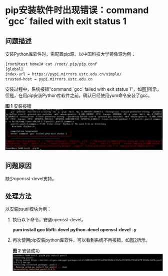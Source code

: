 # pip安装软件时出现错误：command ´gcc´ failed with exit status 1<a name="ZH-CN_TOPIC_0107412162"></a>

## 问题描述<a name="section4545101482614"></a>

安装Python库软件时，需配置pip源。以中国科技大学镜像源为例：

```
[root@test home]# cat /root/.pip/pip.conf 
[global]
index-url = https://pypi.mirrors.ustc.edu.cn/simple/
trusted-host = pypi.mirrors.ustc.edu.cn
```

安装过程中，系统报错"command ´gcc´ failed with exit status 1"，如[图1](#fig15547217122815)所示。但是，在用pip安装Python库软件之前，确认已经使用yum命令安装了gcc。

**图 1**  安装报错<a name="fig15547217122815"></a>  
![](figures/安装报错.png "安装报错")

## 问题原因<a name="section2028651416307"></a>

缺少openssl-devel支持。

## 处理方法<a name="section12023073012"></a>

以安装psutil模块为例：

1.  执行以下命令，安装openssl-devel。

    **yum install gcc libffi-devel python-devel openssl-devel -y**

2.  再次使用pip安装python库软件，可以看到系统不再报错，如[图2](#fig850134793413)所示。

    **图 2**  安装成功<a name="fig850134793413"></a>  
    ![](figures/安装成功.png "安装成功")


